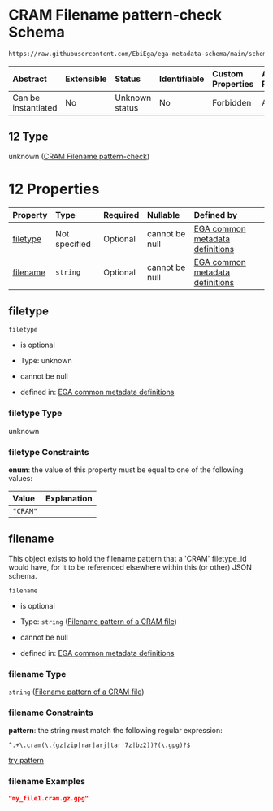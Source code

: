 # CRAM Filename pattern-check Schema

```txt
https://raw.githubusercontent.com/EbiEga/ega-metadata-schema/main/schemas/EGA.common-definitions.json#/definitions/filename-filetype-pattern-check/anyOf/12
```



| Abstract            | Extensible | Status         | Identifiable | Custom Properties | Additional Properties | Access Restrictions | Defined In                                                                                           |
| :------------------ | :--------- | :------------- | :----------- | :---------------- | :-------------------- | :------------------ | :--------------------------------------------------------------------------------------------------- |
| Can be instantiated | No         | Unknown status | No           | Forbidden         | Allowed               | none                | [EGA.common-definitions.json\*](../../../schemas/EGA.common-definitions.json "open original schema") |

## 12 Type

unknown ([CRAM Filename pattern-check](ega-12-definitions-check-filetype-checks-based-on-its-filename-anyof-cram-filename-pattern-check.md))

# 12 Properties

| Property              | Type          | Required | Nullable       | Defined by                                                                                                                                                                                                                                                                                                                                   |
| :-------------------- | :------------ | :------- | :------------- | :------------------------------------------------------------------------------------------------------------------------------------------------------------------------------------------------------------------------------------------------------------------------------------------------------------------------------------------- |
| [filetype](#filetype) | Not specified | Optional | cannot be null | [EGA common metadata definitions](ega-12-definitions-check-filetype-checks-based-on-its-filename-anyof-cram-filename-pattern-check-properties-filetype.md "https://raw.githubusercontent.com/EbiEga/ega-metadata-schema/main/schemas/EGA.common-definitions.json#/definitions/filename-filetype-pattern-check/anyOf/12/properties/filetype") |
| [filename](#filename) | `string`      | Optional | cannot be null | [EGA common metadata definitions](ega-12-definitions-filename-pattern-of-a-cram-file.md "https://raw.githubusercontent.com/EbiEga/ega-metadata-schema/main/schemas/EGA.common-definitions.json#/definitions/filename-filetype-pattern-check/anyOf/12/properties/filename")                                                                   |

## filetype



`filetype`

*   is optional

*   Type: unknown

*   cannot be null

*   defined in: [EGA common metadata definitions](ega-12-definitions-check-filetype-checks-based-on-its-filename-anyof-cram-filename-pattern-check-properties-filetype.md "https://raw.githubusercontent.com/EbiEga/ega-metadata-schema/main/schemas/EGA.common-definitions.json#/definitions/filename-filetype-pattern-check/anyOf/12/properties/filetype")

### filetype Type

unknown

### filetype Constraints

**enum**: the value of this property must be equal to one of the following values:

| Value    | Explanation |
| :------- | :---------- |
| `"CRAM"` |             |

## filename

This object exists to hold the filename pattern that a 'CRAM' filetype\_id would have, for it to be referenced elsewhere within this (or other) JSON schema.

`filename`

*   is optional

*   Type: `string` ([Filename pattern of a CRAM file](ega-12-definitions-filename-pattern-of-a-cram-file.md))

*   cannot be null

*   defined in: [EGA common metadata definitions](ega-12-definitions-filename-pattern-of-a-cram-file.md "https://raw.githubusercontent.com/EbiEga/ega-metadata-schema/main/schemas/EGA.common-definitions.json#/definitions/filename-filetype-pattern-check/anyOf/12/properties/filename")

### filename Type

`string` ([Filename pattern of a CRAM file](ega-12-definitions-filename-pattern-of-a-cram-file.md))

### filename Constraints

**pattern**: the string must match the following regular expression:&#x20;

```regexp
^.+\.cram(\.(gz|zip|rar|arj|tar|7z|bz2))?(\.gpg)?$
```

[try pattern](https://regexr.com/?expression=%5E.%2B%5C.cram\(%5C.\(gz%7Czip%7Crar%7Carj%7Ctar%7C7z%7Cbz2\)\)%3F\(%5C.gpg\)%3F%24 "try regular expression with regexr.com")

### filename Examples

```json
"my_file1.cram.gz.gpg"
```
